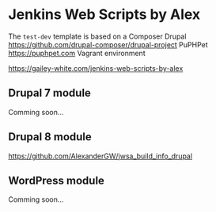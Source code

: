 # Jenkins Web Scripts by Alex
The `test-dev` template is based on a Composer Drupal <https://github.com/drupal-composer/drupal-project> PuPHPet <https://puphpet.com> Vagrant environment 

<https://gailey-white.com/jenkins-web-scripts-by-alex>

## Drupal 7 module
Comming soon...

## Drupal 8 module
<https://github.com/AlexanderGW/jwsa_build_info_drupal>

## WordPress module
Comming soon...